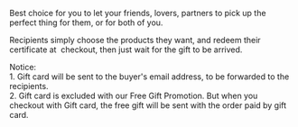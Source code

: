 Best choice for you to let your friends, lovers, partners to pick up the perfect thing for them, or for both of you. 

Recipients simply choose the products they want, and redeem their certificate at  checkout, then just wait for the gift to be arrived.

Notice:  
1\. Gift card will be sent to the buyer's email address, to be forwarded to the recipients.  
2\. Gift card is excluded with our Free Gift Promotion. But when you checkout with Gift card, the free gift will be sent with the order paid by gift card.